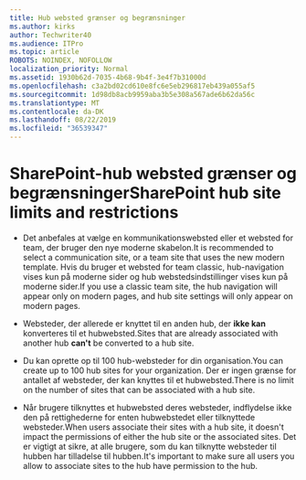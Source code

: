 ```yaml
---
title: Hub websted grænser og begrænsninger
ms.author: kirks
author: Techwriter40
ms.audience: ITPro
ms.topic: article
ROBOTS: NOINDEX, NOFOLLOW
localization_priority: Normal
ms.assetid: 1930b62d-7035-4b68-9b4f-3e4f7b31000d
ms.openlocfilehash: c3a2bd02cd610e8fc6e5eb296817eb439a055af5
ms.sourcegitcommit: 1d98db8acb9959aba3b5e308a567ade6b62da56c
ms.translationtype: MT
ms.contentlocale: da-DK
ms.lasthandoff: 08/22/2019
ms.locfileid: "36539347"
---
```

# <a name="sharepoint-hub-site-limits-and-restrictions"></a><span data-ttu-id="8b344-102">SharePoint-hub websted grænser og begrænsninger</span><span class="sxs-lookup"><span data-stu-id="8b344-102">SharePoint hub site limits and restrictions</span></span>

- <span data-ttu-id="8b344-103">Det anbefales at vælge en kommunikationswebsted eller et websted for team, der bruger den nye moderne skabelon.</span><span class="sxs-lookup"><span data-stu-id="8b344-103">It is recommended to select a communication site, or a team site that uses the new modern template.</span></span> <span data-ttu-id="8b344-104">Hvis du bruger et websted for team classic, hub-navigation vises kun på moderne sider og hub webstedsindstillinger vises kun på moderne sider.</span><span class="sxs-lookup"><span data-stu-id="8b344-104">If you use a classic team site, the hub navigation will appear only on modern pages, and hub site settings will only appear on modern pages.</span></span>

- <span data-ttu-id="8b344-105">Websteder, der allerede er knyttet til en anden hub, der **ikke kan** konverteres til et hubwebsted.</span><span class="sxs-lookup"><span data-stu-id="8b344-105">Sites that are already associated with another hub **can't** be converted to a hub site.</span></span> 

- <span data-ttu-id="8b344-106">Du kan oprette op til 100 hub-websteder for din organisation.</span><span class="sxs-lookup"><span data-stu-id="8b344-106">You can create up to 100 hub sites for your organization.</span></span> <span data-ttu-id="8b344-107">Der er ingen grænse for antallet af websteder, der kan knyttes til et hubwebsted.</span><span class="sxs-lookup"><span data-stu-id="8b344-107">There is no limit on the number of sites that can be associated with a hub site.</span></span>

- <span data-ttu-id="8b344-108">Når brugere tilknyttes et hubwebsted deres websteder, indflydelse ikke den på rettighederne for enten hubwebstedet eller tilknyttede websteder.</span><span class="sxs-lookup"><span data-stu-id="8b344-108">When users associate their sites with a hub site, it doesn't impact the permissions of either the hub site or the associated sites.</span></span> <span data-ttu-id="8b344-109">Det er vigtigt at sikre, at alle brugere, som du kan tilknytte websteder til hubben har tilladelse til hubben.</span><span class="sxs-lookup"><span data-stu-id="8b344-109">It's important to make sure all users you allow to associate sites to the hub have permission to the hub.</span></span>



